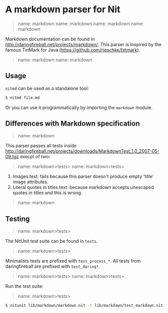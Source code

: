 # A markdown parser for Nit

> name: markdown
> name: markdown
> name: markdown
> name: markdown

Markdown documentation can be found in http://daringfireball.net/projects/markdown/.
This parser is inspired by the famous TxtMark for Java (https://github.com/rjeschke/txtmark).

> name: markdown
> name: markdown

## Usage

`nitmd` can be used as a standalone tool:

~~~bash
$ nitmd file.md
~~~

Or you can use it programmatically by importing the `markdown` module.

## Differences with Markdown specification

> name: markdown

This parser passes all tests inside http://daringfireball.net/projects/downloads/MarkdownTest_1.0_2007-05-09.tgz execpt of two:

> name: markdown>tests>
> name: markdown>tests>

1. Images.text: fails because this parser doesn't produce empty 'title' image attributes.
2. Literal quotes in titles.text: because markdown accepts unescaped quotes in titles and this is wrong.

> name: markdown

## Testing

> name: markdown>tests>

The NitUnit test suite can be found in `tests`.

> name: markdown>tests>

Minimalists tests are prefixed with `test_process_*`. All tests from daringfireball are prefixed with `test_daring*`.

> name: markdown>tests>
> name: markdown>tests>

Run the test suite:

> name: markdown>tests>

~~~bash
$ nitunit lib/markdown/markdown.nit -t lib/markdown/test_markdown.nit
~~~

